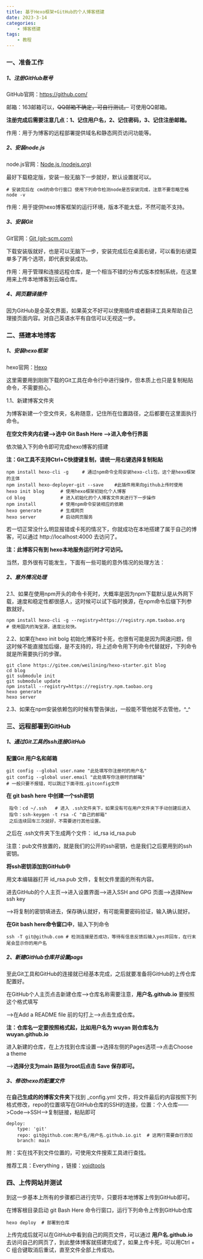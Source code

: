```yaml
---
title: 基于Hexo框架+GitHub的个人博客搭建
date: 2023-3-14 
categories:
	- 博客搭建
tags:
	- 教程
---
```


### 一、准备工作

##### 1、注册GitHub账号

GitHub官网：https://github.com/

邮箱：163邮箱可以，~~QQ邮箱不确定，可自行测试。~~ 可使用QQ邮箱。

**注册完成后需要注意几点：1、记住用户名，2、记住密码，3、记住注册邮箱。**

作用：用于为博客的远程部署提供域名和静态网页访问功能等。

##### 2、安装node.js

node.js官网：[Node.js (nodejs.org)](https://nodejs.org/zh-cn/)

最好下载稳定版，安装一般无脑下一步就好，默认设置就可以。

```
# 安装完后在 cmd的命令行窗口 使用下列命令检测node是否安装完成，注意不要忽略空格
node -v
```

作用：用于提供hexo博客框架的运行环境，版本不能太低，不然可能不支持。

##### 3、安装Git

Git官网：[Git (git-scm.com)](https://git-scm.com/)

下载安装版就好，也是可以无脑下一步，安装完成后在桌面右键，可以看到右键菜单多了两个选项，即代表安装成功。

作用：用于管理和连接远程仓库，是一个相当不错的分布式版本控制系统，在这里用来上传本地博客到云端仓库。

##### 4、网页翻译插件

因为GitHub是全英文界面，如果英文不好可以使用插件或者翻译工具来帮助自己理接页面内容。对自己英语水平有自信可以无视这一步。

### 二、搭建本地博客

##### 1、安装hexo框架

hexo官网：[Hexo](https://hexo.io/zh-cn/)

这里需要用到刚刚下载的Git工具在命令行中进行操作，但本质上也只是复制粘贴命令，不需要担心。

1.1、新建博客文件夹

为博客新建一个空文件夹，名称随意，记住所在位置路径，之后都要在这里面执行命令。

**在空文件夹内右键——>选中 Git Bash Here ——>进入命令行界面**

依次输入下列命令即可完成hexo博客的搭建

**注：Git工具不支持Ctrl+C快捷键复制，请统一用右键选择复制粘贴**

```
npm install hexo-cli -g		# 通过npm命令全局安装hexo-cli包，这个是hexo框架的主体
npm install hexo-deployer-git --save	#此插件用来向github上传时使用
hexo init blog		# 使用hexo框架初始化个人博客
cd blog				# 进入初始化的个人博客文件夹进行下一步操作
npm install			# 使用npm命令安装相应的依赖
hexo generate		# 生成网页
hexo server			# 启动网页服务
```

若一切正常没什么明显报错或卡死的情况下，你就成功在本地搭建了属于自己的博客，可以通过 http://localhost:4000 去访问了。

**注：此博客只有到 hexo本地服务运行时才可访问。**

当然，意外很有可能发生，下面有一些可能的意外情况的处理方法：

##### 2、意外情况处理

2.1、如果在使用npm开头的命令卡死时，大概率是因为npm下载默认是从外网下载，速度和稳定性都很感人，这时候可以试下临时换源，在npm命令后缀下列参数就好。

```
npm install hexo-cli -g --registry=https://registry.npm.taobao.org 
# 使用国内的淘宝源，速度比较快。
```

2.2、如果在hexo init bolg 初始化博客时卡死，也很有可能是因为网速问题，但这时候不能直接加后缀，是不支持的，将上述命令用下列命令代替就好，下列命令就是所需要执行的步骤。

```
git clone https://gitee.com/weilining/hexo-starter.git blog
cd blog
git submodule init
git submodule update
npm install --registry=https://registry.npm.taobao.org 
hexo generate		
hexo server
```

2.3、如果在npm安装依赖包的时候有警告弹出，一般能不管他就不去管他，^_^

### 三、远程部署到GitHub

##### 1、通过Git工具的ssh连接GitHub

**配置Git 用户名和邮箱**

```
git config --global user.name "此处填写你注册时的用户名"
git config --global user.email "此处填写你注册时的邮箱"
# 一般只要不报错，可以跳过下面寻找.gitconfig文件
```

**在 git bash here 中创建一个ssh密钥**

```
 指令：cd ~/.ssh	# 进入 .ssh文件夹下，如果没有可在用户文件夹下手动创建后进入
 指令：ssh-keygen -t rsa -C "自己的邮箱"  
 之后连续回车三次就好，不需要进行其他设置。
```

之后在 .ssh文件夹下生成两个文件： id_rsa id_rsa.pub 

注意：pub文件放置的，就是我们的公开的ssh密钥，也是我们之后要用到的ssh密钥。

**将ssh密钥添加到GitHub中**

用文本编辑器打开 id_rsa.pub  文件，复制文件里面的所有内容。

进去GitHub的个人主页——>进入设置界面——>进入SSH and GPG 页面——>选择New ssh key

——>将复制的密钥填进去，保存确认就好，有可能需要密码验证，输入确认就好。

**在Git bash here命令窗口中**，输入下列命令

```
ssh -T git@github.com # 检测连接是否成功，等待有信息反馈后输入yes并回车，在行末尾会显示你的用户名
```



##### 2、新建GitHub仓库并设置pags

至此Git工具和GitHub的连接就已经基本完成，之后就要准备将GitHub的上传仓库配置好。

在GitHub个人主页点击新建仓库——>仓库名称需要注意，**用户名.github.io** 要按照这个格式填写

——>在Add a README file 前的勾打上——>点击生成仓库。

**注：仓库名一定要按照格式起，比如用户名为 wuyan 则仓库名为 wuyan.github.io**



进入新建的仓库，在上方找到仓库设置——>选择左侧的Pages选项——>点击Choose a theme

——>**选择分支为main 路径为root后点击 Save 保存即可。**



##### 3、修改hexo的配置文件

在**自己生成的的博客文件夹**下找到 _config.yml 文件，将文件最后的内容按照下列格式修改，repo的位置填写在GitHub仓库的SSH的连接，位置：个人仓库——>Code——>SSH——>复制链接，粘贴即可

```
deploy:
	type: 'git'
	repo: git@github.com:用户名/用户名.github.io.git	# 这两行需要自行添加
	branch: main
```

附：实在找不到文件位置的，可使用文件搜索工具进行查找。

推荐工具：Everything ，链接：[voidtools](https://www.voidtools.com/zh-cn/)



### 四、上传网站并测试

到这一步基本上所有的步骤都已进行完毕，只要将本地博客上传到GitHub即可。

在博客根目录启动 git Bash Here 命令行窗口，运行下列命令上传到GitHub仓库

```
hexo deploy  # 部署到仓库
```

上传完成后就可以在GitHub中看到自己的网页文件，可以通过 **用户名.github.io**  去访问自己的网页了，到此整体博客就搭建完成了，如果上传卡死，可以用Ctrl + C 组合键取消后重试，直至文件全部上传成功。



<!--最后祝有志者事竟成！-->